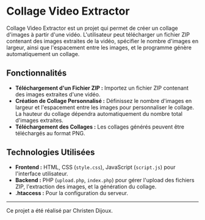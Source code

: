 # Collage Video Extractor

Collage Video Extractor est un projet qui permet de créer un collage d'images à partir d'une vidéo. L'utilisateur peut télécharger un fichier ZIP contenant des images extraites de la vidéo, spécifier le nombre d'images en largeur, ainsi que l'espacement entre les images, et le programme génère automatiquement un collage.

## Fonctionnalités

- **Téléchargement d'un Fichier ZIP :** Importez un fichier ZIP contenant des images extraites d'une vidéo.
- **Création de Collage Personnalisé :** Définissez le nombre d'images en largeur et l'espacement entre les images pour personnaliser le collage. La hauteur du collage dépendra automatiquement du nombre total d'images extraites.
- **Téléchargement des Collages :** Les collages générés peuvent être téléchargés au format PNG.

## Technologies Utilisées

- **Frontend :** HTML, CSS (`style.css`), JavaScript (`script.js`) pour l'interface utilisateur.
- **Backend :** PHP (`upload.php`, `index.php`) pour gérer l'upload des fichiers ZIP, l'extraction des images, et la génération du collage.
- **.htaccess :** Pour la configuration du serveur.

---

Ce projet a été réalisé par Christen Dijoux.